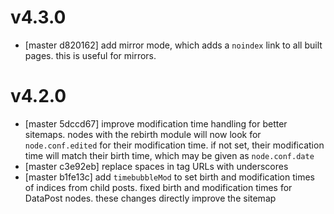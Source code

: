 # v4.3.0
* [master d820162] add mirror mode, which adds a `noindex` link to all built
  pages. this is useful for mirrors.

# v4.2.0
* [master 5dccd67] improve modification time handling for better sitemaps. nodes
  with the rebirth module will now look for `node.conf.edited` for their
  modification time. if not set, their modification time will match their birth
  time, which may be given as `node.conf.date`
* [master c3e92eb] replace spaces in tag URLs with underscores
* [master b1fe13c] add `timebubbleMod` to set birth and modification times of
  indices from child posts. fixed birth and modification times for DataPost
  nodes. these changes directly improve the sitemap
